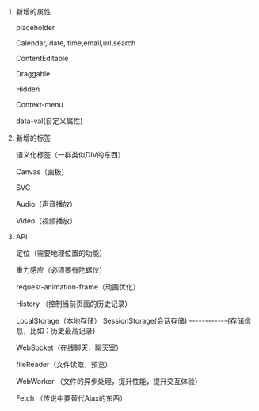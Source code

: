 1. 新增的属性

     placeholder

     Calendar, date, time,email,url,search

     ContentEditable

     Draggable

     Hidden

     Context-menu

     data-val(自定义属性)

2. 新增的标签

     语义化标签（一群类似DIV的东西）
     
     Canvas（画板）

     SVG   

     Audio（声音播放）

     Video（视频播放）
 
3. API

     定位（需要地理位置的功能）

     重力感应（必须要有陀螺仪）

     request-animation-frame（动画优化）

     History （控制当前页面的历史记录）

     LocalStorage（本地存储） SessionStorage(会话存储) ------------{存储信息，比如：历史最高记录}

     WebSocket（在线聊天，聊天室）
      
     fileReader（文件读取，预览）

     WebWorker （文件的异步处理，提升性能，提升交互体验）

     Fetch （传说中要替代Ajax的东西）







